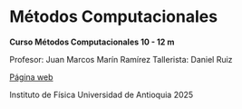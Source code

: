 # Métodos Computacionales
 **Curso Métodos Computacionales 10 - 12 m**

 Profesor: Juan Marcos Marín Ramírez
 Tallerista: Daniel Ruiz


 [Página web](https://jmmarinr.github.io/site_Metodos_Computacionales/)



Instituto de Física
Universidad de Antioquia
2025
